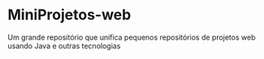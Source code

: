 # MiniProjetos-web
Um grande repositório que unifica pequenos repositórios de projetos web usando Java e outras tecnologias
